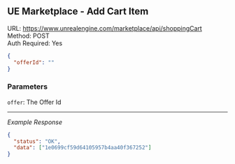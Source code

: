 ## UE Marketplace - Add Cart Item

URL: https://www.unrealengine.com/marketplace/api/shoppingCart \
Method: POST \
Auth Required: Yes

```json
{
  "offerId": ""
}
```

### Parameters

`offer`: The Offer Id

---

_Example Response_

```json
{
  "status": "OK",
  "data": ["1e0699cf59d64105957b4aa40f367252"]
}
```
